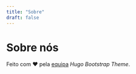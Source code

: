 ```yaml
---
title: "Sobre"
draft: false
---
```


# Sobre nós

Feito com ❤️ pela [equipa](https://github.com/filipecarneiro/hugo-bootstrap-theme/graphs/contributors) *Hugo Bootstrap Theme*.
